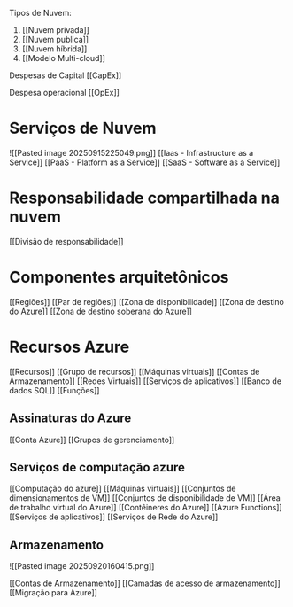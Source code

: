 Tipos de Nuvem:
1. [[Nuvem privada]]
2. [[Nuvem publica]]
3. [[Nuvem híbrida]]
4. [[Modelo Multi-cloud]]


Despesas de Capital [[CapEx]]

Despesa operacional [[OpEx]]

# Serviços de Nuvem

![[Pasted image 20250915225049.png]]
[[Iaas - Infrastructure as a Service]]
[[PaaS - Platform as a Service]]
[[SaaS - Software as a Service]]


# Responsabilidade compartilhada na nuvem

[[Divisão de responsabilidade]]

# Componentes arquitetônicos

[[Regiões]] 
[[Par de regiões]]
[[Zona de disponibilidade]]
[[Zona de destino do Azure]]
[[Zona de destino soberana do Azure]] 

# Recursos Azure

[[Recursos]]
[[Grupo de recursos]]
[[Máquinas virtuais]] 
[[Contas de Armazenamento]]
[[Redes Virtuais]]
[[Serviços de aplicativos]]
[[Banco de dados SQL]]
[[Funções]]

## Assinaturas do Azure

[[Conta Azure]] 
[[Grupos de gerenciamento]] 

## Serviços de computação azure

[[Computação do azure]] 
[[Máquinas virtuais]]
[[Conjuntos de dimensionamentos de VM]]
[[Conjuntos de disponibilidade de VM]]
[[Área de trabalho virtual do Azure]]
[[Contêineres do Azure]]
[[Azure Functions]]
[[Serviços de aplicativos]] 
[[Serviços de Rede do Azure]]

## Armazenamento

![[Pasted image 20250920160415.png]]

 [[Contas de Armazenamento]]
 [[Camadas de acesso de armazenamento]]
 [[Migração para Azure]]
 